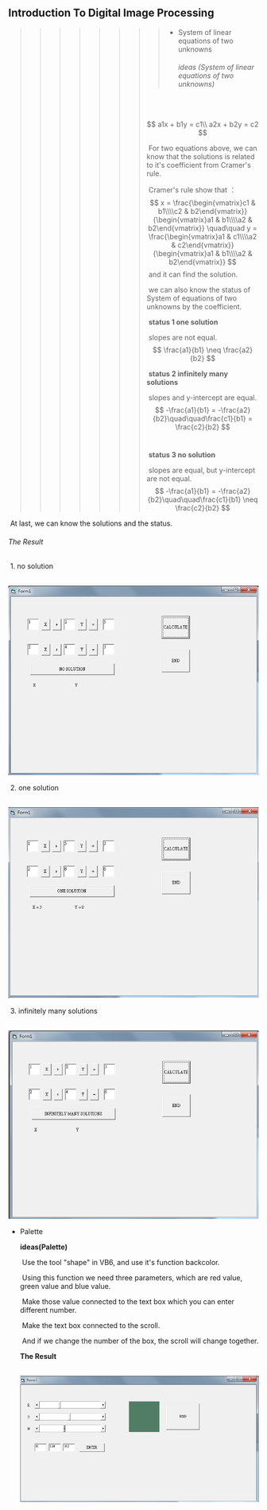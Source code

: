 ## Introduction To Digital Image Processing



> > > > > > > > * System of linear equations of two unknowns 	
> > > > > > > >
> > > > > > > >   ###### ideas (System of linear equations of two unknowns)
> > > > > > >
> > > > > > > ​	
> > > > > > >
> > > > > > > $$
> > > > > > > a1x + b1y = c1\\
> > > > > > > a2x + b2y = c2
> > > > > > > $$
> > > > > > >
> > > > > > > ​		For two equations above, we can know that the solutions is related to it's coefficient from Cramer's rule. 
> > > > > > >
> > > > > > > ​		Cramer's rule show that ：
> > > > > > > $$
> > > > > > > x = \frac{\begin{vmatrix}c1 & b1\\\\c2 & b2\end{vmatrix}}{\begin{vmatrix}a1 & b1\\\\a2 & b2\end{vmatrix}} \quad\quad y = \frac{\begin{vmatrix}a1 & c1\\\\a2 & c2\end{vmatrix}}{\begin{vmatrix}a1 & b1\\\\a2 & b2\end{vmatrix}}
> > > > > > > $$
> > > > > > > ​		and it can find the solution.
> > > > > > >
> > > > > > > ​		we can also know the status of System of equations of two unknowns by the coefficient.
> > > > > > >
> > > > > > > ​		**status 1 one solution**
> > > > > > >
> > > > > > > ​		slopes are not equal.
> > > > > > > $$
> > > > > > > \frac{a1}{b1} \neq \frac{a2}{b2}
> > > > > > > $$
> > > > > > > 
> > > > > > >
> > > > > > > ​		**status 2 infinitely many solutions**
> > > > > > >
> > > > > > > ​		slopes and y-intercept are equal.
> > > > > > > $$
> > > > > > > -\frac{a1}{b1} = -\frac{a2}{b2}\quad\quad\frac{c1}{b1} = \frac{c2}{b2}
> > > > > > > $$
> > > > > > > ​	
> > > > > > >
> > > > > > > ​		**status 3 no solution**
> > > > > > >
> > > > > > > ​		slopes are equal, but y-intercept are not equal.
> > > > > > > $$
> > > > > > > -\frac{a1}{b1} = -\frac{a2}{b2}\quad\quad\frac{c1}{b1} \neq \frac{c2}{b2}
> > > > > > > $$
> > > > > > > 

​		At last, we can know the solutions and the status.



###### 		The Result 

​			1. no solution

​			![image](<https://github.com/Chiayuu/1071-Introduction-to-digital-image-processing/blob/master/ITDIP1-1.png>)

​			2. one solution

​			![image](<https://github.com/Chiayuu/1071-Introduction-to-digital-image-processing/blob/master/ITDIP1-2.png>)

​			3. infinitely many solutions		

​			![image](<https://github.com/Chiayuu/1071-Introduction-to-digital-image-processing/blob/master/ITDIP1-3.png>)

* Palette

  

  **ideas(Palette)**

  

  ​	Use the tool "shape" in VB6, and use it's function backcolor.

  ​	Using this function we need three parameters, which are red value, green value and blue value.

  ​	Make those value connected to the text box which you can enter different number.

  ​	Make the text box connected to the scroll.

  ​	And if we change the number of the box, the scroll will change together.

  

  **The Result**

  

  ​	![image](<https://github.com/Chiayuu/1071-Introduction-to-digital-image-processing/blob/master/ITDIP1-4.png>)







